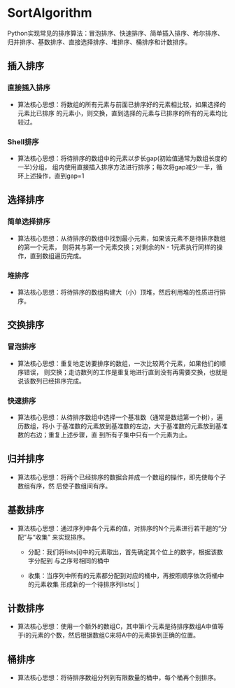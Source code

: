 # SortAlgorithm
Python实现常见的排序算法：冒泡排序、快速排序、简单插入排序、希尔排序、归并排序、基数排序、直接选择排序、堆排序、桶排序和计数排序。

## 插入排序 ##
### 直接插入排序 ###
- 算法核心思想：将数组的所有元素与前面已排序好的元素相比较，如果选择的元素比已排序
的元素小，则交换，直到选择的元素与已排序的所有的元素均比较过。

### Shell排序 ###
- 算法核心思想：将待排序的数组中的元素以步长gap(初始值通常为数组长度的一半)分组，
组内使用直接插入排序方法进行排序；每次将gap减少一半，循环上述操作，直到gap=1

## 选择排序 ##
### 简单选择排序 ###
- 算法核心思想：从待排序的数组中找到最小元素，如果该元素不是待排序数组的第一个元素，
则将其与第一个元素交换；对剩余的N - 1元素执行同样的操作，直到数组遍历完成。

### 堆排序 ###
- 算法核心思想：将待排序的数组构建大（小）顶堆，然后利用堆的性质进行排序。

## 交换排序 ##
### 冒泡排序 ###
- 算法核心思想：重复地走访要排序的数组，一次比较两个元素，如果他们的顺序错误，
则交换；走访数列的工作是重复地进行直到没有再需要交换，也就是说该数列已经排序完成。

### 快速排序 ###
- 算法核心思想：从待排序数组中选择一个基准数（通常是数组第一个树），遍历数组，将小
于基准数的元素放到基准数的左边，大于基准数的元素放到基准数的右边；重复上述步骤，直
到所有子集中只有一个元素为止。

## 归并排序 ##
- 算法核心思想：将两个已经排序的数据合并成一个数组的操作，即先使每个子数组有序，然
后使子数组间有序。

## 基数排序 ##
- 算法核心思想：通过序列中各个元素的值，对排序的N个元素进行若干趟的“分配”与“收集”
来实现排序。
    - 分配：我们将lists[i]中的元素取出，首先确定其个位上的数字，根据该数字分配到
    与之序号相同的桶中

    - 收集：当序列中所有的元素都分配到对应的桶中，再按照顺序依次将桶中的元素收集
    形成新的一个待排序列lists[ ]

## 计数排序 ##
- 算法核心思想：使用一个额外的数组C，其中第i个元素是待排序数组A中值等于i的元素的个数，然后根据数组C来将A中的元素排到正确的位置。

## 桶排序 ##
- 算法核心思想：将待排序数组分列到有限数量的桶中，每个桶再个别排序。
